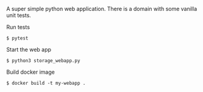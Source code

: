 A super simple python web application. There is a domain with some vanilla unit
tests.

Run tests

    $ pytest

Start the web app

    $ python3 storage_webapp.py
    
Build docker image

    $ docker build -t my-webapp . 
